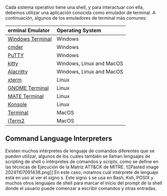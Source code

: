 
Cada sistema operativo tiene una shell, y para interactuar con ella, debemos utilizar una aplicación conocida como emulador de terminal. A continuación, algunos de los emuladores de terminal más comunes:

|**erminal Emulator**|**Operating System**|
|:--|:--|
|[Windows Terminal](https://github.com/microsoft/terminal)|Windows|
|[cmder](https://cmder.app/)|Windows|
|[PuTTY](https://www.putty.org/)|Windows|
|[kitty](https://sw.kovidgoyal.net/kitty/)|Windows, Linux and MacOS|
|[Alacritty](https://github.com/alacritty/alacritty)|Windows, Linux and MacOS|
|[xterm](https://invisible-island.net/xterm/)|Linux|
|[GNOME Terminal](https://en.wikipedia.org/wiki/GNOME_Terminal)|Linux|
|[MATE Terminal](https://github.com/mate-desktop/mate-terminal)|Linux|
|[Konsole](https://konsole.kde.org/)|Linux|
|[Terminal](https://en.wikipedia.org/wiki/Terminal_(macOS))|MacOS|
|[iTerm2](https://iterm2.com/)|MacOS|

## Command Language Interpreters

Existen muchos intérpretes de lenguaje de comandos diferentes que se pueden utilizar, algunos de los cuales también se llaman lenguajes de scripting de shell o intérpretes de comandos y scripts, como se define en las técnicas de Ejecución de la Matriz ATT&CK de MITRE.
![[Pasted image 20241107091438.png]]
En este caso, notamos cuál intérprete de lenguaje está en uso al ver el signo `$`. Este signo `$` se usa en Bash, Ksh, POSIX y muchos otros lenguajes de shell para marcar el inicio del prompt de la shell donde el usuario puede comenzar a escribir comandos y otras entradas.

